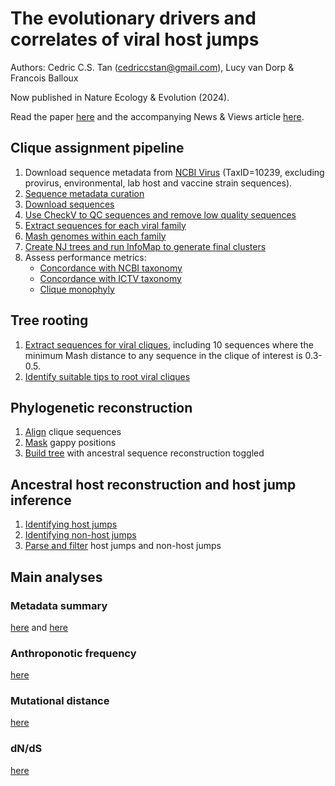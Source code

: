 # The evolutionary drivers and correlates of viral host jumps
Authors: Cedric C.S. Tan (cedriccstan@gmail.com), Lucy van Dorp & Francois Balloux

Now published in Nature Ecology & Evolution (2024).

Read the paper [here](https://www.nature.com/articles/s41559-024-02353-4) and the accompanying News & Views article [here](https://www.nature.com/articles/s41559-024-02377-w).

## Clique assignment pipeline
1. Download sequence metadata from [NCBI Virus](https://www.ncbi.nlm.nih.gov/labs/virus/vssi/#/) (TaxID=10239, excluding provirus, environmental, lab host and vaccine strain sequences).
1. [Sequence metadata curation](download_scripts/get_unique_sequence_metadata_V2.R)
2. [Download sequences](download_scripts/download_genomes_using_acc_list.sh)
3. [Use CheckV to QC sequences and remove low quality sequences](qc_scripts)
4. [Extract sequences for each viral family](phylogenetic_scripts/extract_viral_family_genomes.R)
5. [Mash genomes within each family](phylogenetic_scripts/run_mash_multiple.sh)
6. [Create NJ trees and run InfoMap to generate final clusters](clique_classification_scripts/generate_final_clusters.R)
7. Assess performance metrics:
   * [Concordance with NCBI taxonomy](clique_classification_scripts/optimise_threshold_for_metrics.R)
   * [Concordance with ICTV taxonomy](clique_classification_scripts/optimise_threshold_for_metrics.ICTV.R)
   * [Clique monophyly](clique_classification_scripts/optimise_threshold_for_monophyly_V2.R)

## Tree rooting
1. [Extract sequences for viral cliques](ancestral_reconstruction_scripts/rooting/get_mini_tree_genomes.all_jumps.even_further.R), including 10 sequences where the minimum Mash distance to any sequence in the clique of interest is 0.3-0.5.
2. [Identify suitable tips to root viral cliques](ancestral_reconstruction_scripts/rooting/get_roots_for_clique_trees.even_further.R)

## Phylogenetic reconstruction
1. [Align](phylogenetic_scripts/align_multiple_genomes_mafft.sh) clique sequences
2. [Mask](phylogenetic_scripts/mask_alignment.R) gappy positions
3. [Build tree](phylogenetic_scripts/build_trees_with_bootstraps_myriad.sh) with ancestral sequence reconstruction toggled

## Ancestral host reconstruction and host jump inference
1. [Identifying host jumps](ancestral_reconstruction_scripts/varying_thresholds/ancestral_reconstruction.varying_threshold.R)
2. [Identifying non-host jumps](ancestral_reconstruction_scripts/varying_thresholds/ancestral_reconstruction.varying_threshold.R)
3. [Parse and filter](ancestral_reconstruction_scripts/varying_thresholds/get_jump_non_jump.V2.R) host jumps and non-host jumps

## Main analyses
### Metadata summary
[here](meta_summary_scripts) and [here](host_range_scripts)
### Anthroponotic frequency
[here](source_sink_scripts)
### Mutational distance
[here](mutational_load_scripts)
### dN/dS
[here](dnds_scripts)
